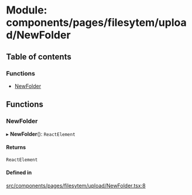 # Module: components/pages/filesytem/upload/NewFolder

## Table of contents

### Functions

- [NewFolder](../wiki/components.pages.filesytem.upload.NewFolder#newfolder)

## Functions

### NewFolder

▸ **NewFolder**(): `ReactElement`

#### Returns

`ReactElement`

#### Defined in

[src/components/pages/filesytem/upload/NewFolder.tsx:8](https://github.com/ExperimentsByFileFighter/WebApp-PoC-technical-Documentation/blob/5171d3e/src/components/pages/filesytem/upload/NewFolder.tsx#L8)
